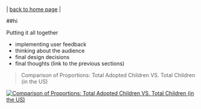 | [back to home page](https://ellenasakai.github.io/sakaiportfolio/) |

##hi



Putting it all together
- implementing user feedback
- thinking about the audience
- final design decisions
- final thoughts (link to the previous sections)

> Comparison of Proportions: Total Adopted Children VS. Total Children (in the US)

<div class='tableauPlaceholder' id='viz1701899124328' style='position: relative'><noscript><a href='#'><img alt='Comparison of Proportions: Total Adopted Children VS. Total Children (in the US) ' src='https:&#47;&#47;public.tableau.com&#47;static&#47;images&#47;ad&#47;adoption2&#47;Comparison&#47;1_rss.png' style='border: none' /></a></noscript><object class='tableauViz'  style='display:none;'><param name='host_url' value='https%3A%2F%2Fpublic.tableau.com%2F' /> <param name='embed_code_version' value='3' /> <param name='site_root' value='' /><param name='name' value='adoption2&#47;Comparison' /><param name='tabs' value='no' /><param name='toolbar' value='yes' /><param name='static_image' value='https:&#47;&#47;public.tableau.com&#47;static&#47;images&#47;ad&#47;adoption2&#47;Comparison&#47;1.png' /> <param name='animate_transition' value='yes' /><param name='display_static_image' value='yes' /><param name='display_spinner' value='yes' /><param name='display_overlay' value='yes' /><param name='display_count' value='yes' /><param name='language' value='en-US' /><param name='filter' value='publish=yes' /></object></div>                <script type='text/javascript'>                    
  var divElement = document.getElementById('viz1701899124328');              
  var vizElement = divElement.getElementsByTagName('object')[0];                   
  vizElement.style.width='100%';vizElement.style.height=(divElement.offsetWidth*0.75)+'px';           
  var scriptElement = document.createElement('script');                 
  scriptElement.src = 'https://public.tableau.com/javascripts/api/viz_v1.js';      
  vizElement.parentNode.insertBefore(scriptElement, vizElement);         
</script>
